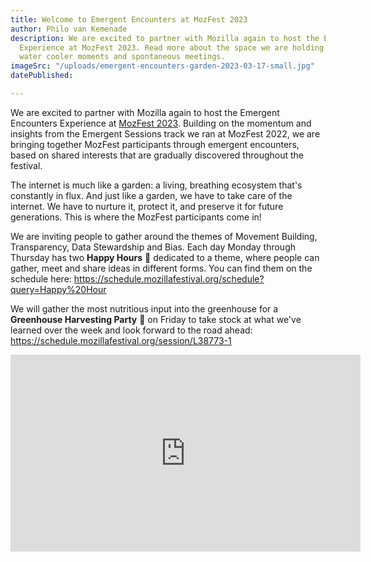```yaml
---
title: Welcome to Emergent Encounters at MozFest 2023
author: Philo van Kemenade
description: We are excited to partner with Mozilla again to host the Emergent Encounters
  Experience at MozFest 2023. Read more about the space we are holding for virtual
  water cooler moments and spontaneous meetings.
imageSrc: "/uploads/emergent-encounters-garden-2023-03-17-small.jpg"
datePublished: 

---
```

We are excited to partner with Mozilla again to host the Emergent Encounters Experience at [MozFest 2023](https://www.mozillafestival.org/). Building on the momentum and insights from the Emergent Sessions track we ran at MozFest 2022, we are bringing together MozFest participants through emergent encounters, based on shared interests that are gradually discovered throughout the festival.

The internet is much like a garden: a living, breathing ecosystem that's constantly in flux. And just like a garden, we have to take care of the internet. We have to nurture it, protect it, and preserve it for future generations. This is where the MozFest participants come in!

We are inviting people to gather around the themes of Movement Building, Transparency, Data Stewardship and Bias. Each day Monday through Thursday has two **Happy Hours** 🌱 dedicated to a theme, where people can gather, meet and share ideas in different forms. You can find them on the schedule here:
https://schedule.mozillafestival.org/schedule?query=Happy%20Hour

We will gather the most nutritious input into the greenhouse for a **Greenhouse Harvesting Party** 🎉 on Friday to take stock at what we've learned over the week and look forward to the road ahead:
https://schedule.mozillafestival.org/session/L38773-1

<iframe width="560" height="315" src="https://www.youtube-nocookie.com/embed/oV2RKDXLtPY" title="YouTube video player" frameborder="0" allow="accelerometer; autoplay; clipboard-write; encrypted-media; gyroscope; picture-in-picture; web-share" allowfullscreen></iframe>